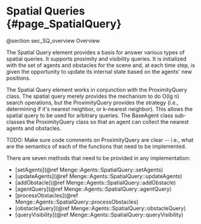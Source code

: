 Spatial Queries {#page_SpatialQuery}
=================

@section sec_SQ_overview Overview

The Spatial Query element provides a basis for answer various types of spatial queries.  It supports proximity and visibility queries.  It is initialized with the set of agents and obstacles for the scene and, at each time step, is given the opportunity to update its internal state based on the agents' new positions.

The Spatial Query element works in conjunction with the ProximityQuery class.  The spatial query merely provides the mechanism to do O(lg n) search operations, but the ProximityQuery provides the strategy (i.e., determining if it's nearest neighbor, or k-nearest neighbor).  This allows the spatial query to be used for arbitrary queries.  The BaseAgent class sub-classes the ProximityQuery class so that an agent can collect the nearest agents and obstacles.

TODO: Make sure code comments on ProximityQuery are clear -- i.e., what are the semantics of each of the functions that need to be implemented.


There are seven methods that need to be provided in any implementation: 
- [setAgents](@ref Menge::Agents::SpatialQuery::setAgents)
- [updateAgents](@ref Menge::Agents::SpatialQuery::updateAgents)
- [addObstacle](@ref Menge::Agents::SpatialQuery::addObstacle)
- [agentQuery](@ref Menge::Agents::SpatialQuery::agentQuery)
- [processObstacles](@ref Menge::Agents::SpatialQuery::processObstacles)
- [obstacleQuery](@ref Menge::Agents::SpatialQuery::obstacleQuery)
- [queryVisibility](@ref Menge::Agents::SpatialQuery::queryVisibility)

